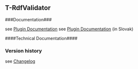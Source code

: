 T-RdfValidator
----------

###Documentation###

see [Plugin Documentation](./doc/About.md)
see [Plugin Documentation](./doc/About_sk.md) (in Slovak)

####Technical Documentation####

### Version history ###

see [Changelog](./CHANGELOG.md)